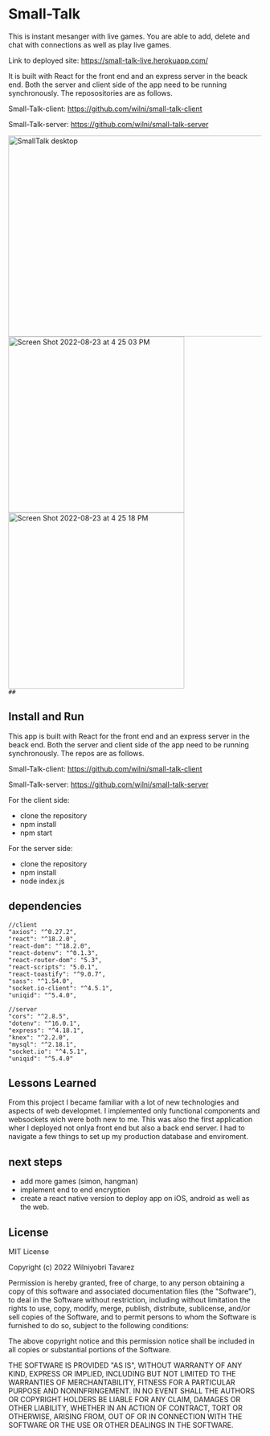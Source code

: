 
# Small-Talk

This is instant mesanger with live games. 
You are able to add, delete and chat with connections as well as play live games. 

Link to deployed site: https://small-talk-live.herokuapp.com/

It is built with React for the front end and an express server in the beack end. 
Both the server and client side of the app need to be running synchronously. The reposositories are as follows. 


Small-Talk-client: 
https://github.com/wilni/small-talk-client

Small-Talk-server: 
https://github.com/wilni/small-talk-server

<img width="700" alt="SmallTalk desktop" src="https://user-images.githubusercontent.com/81815266/186259073-dff09aea-0aed-4354-b48d-853343836464.png"  height="400">

<div>
<img width="350" alt="Screen Shot 2022-08-23 at 4 25 03 PM" src="https://user-images.githubusercontent.com/81815266/186259862-e36ced7b-c7bd-449e-ad94-345809929646.png">

<img width="350" alt="Screen Shot 2022-08-23 at 4 25 18 PM" src="https://user-images.githubusercontent.com/81815266/186259935-e99ed755-7400-49b6-bf48-58c28d81aa06.png">
</div
    
    ##

## Install and Run

This app is built with React for the front end and an express server in the beack end. 
Both the server and client side of the app need to be running synchronously. The repos are as follows. 

Small-Talk-client: 
https://github.com/wilni/small-talk-client

Small-Talk-server: 
https://github.com/wilni/small-talk-server

For the client side: 

- clone the repository 
- npm install
- npm start 


For the server side: 
- clone the repository 
- npm install
- node index.js


## dependencies

    //client 
    "axios": "^0.27.2",
    "react": "^18.2.0",
    "react-dom": "^18.2.0",
    "react-dotenv": "^0.1.3",
    "react-router-dom": "5.3",
    "react-scripts": "5.0.1",
    "react-toastify": "^9.0.7",
    "sass": "^1.54.0",
    "socket.io-client": "^4.5.1",
    "uniqid": "^5.4.0",
    
    //server
    "cors": "^2.8.5",
    "dotenv": "^16.0.1",
    "express": "^4.18.1",
    "knex": "^2.2.0",
    "mysql": "^2.18.1",
    "socket.io": "^4.5.1",
    "uniqid": "^5.4.0"


## Lessons Learned

From this project I became familiar with a lot of new technologies and aspects of web developmet. I implemented only functional components and websockets wich were both new to me. This was also the first application wher I deployed not onlya front end but also a back end server. I had to navigate a few things to set up my production database and enviroment.


## next steps 

- add more games (simon, hangman)
- implement end to end encryption
- create a react native version to deploy app on iOS, android as well as the web.

## License

MIT License

Copyright (c) 2022 Wilniyobri Tavarez

Permission is hereby granted, free of charge, to any person obtaining a copy
of this software and associated documentation files (the "Software"), to deal
in the Software without restriction, including without limitation the rights
to use, copy, modify, merge, publish, distribute, sublicense, and/or sell
copies of the Software, and to permit persons to whom the Software is
furnished to do so, subject to the following conditions:

The above copyright notice and this permission notice shall be included in all
copies or substantial portions of the Software.

THE SOFTWARE IS PROVIDED "AS IS", WITHOUT WARRANTY OF ANY KIND, EXPRESS OR
IMPLIED, INCLUDING BUT NOT LIMITED TO THE WARRANTIES OF MERCHANTABILITY,
FITNESS FOR A PARTICULAR PURPOSE AND NONINFRINGEMENT. IN NO EVENT SHALL THE
AUTHORS OR COPYRIGHT HOLDERS BE LIABLE FOR ANY CLAIM, DAMAGES OR OTHER
LIABILITY, WHETHER IN AN ACTION OF CONTRACT, TORT OR OTHERWISE, ARISING FROM,
OUT OF OR IN CONNECTION WITH THE SOFTWARE OR THE USE OR OTHER DEALINGS IN THE
SOFTWARE.
